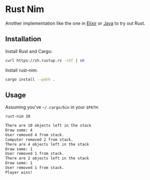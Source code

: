 # Rust Nim

Another implementation like the one in
[Elixir](https://github.com/bombsimon/elixir-nm) or
[Java](https://github.com/bombsimon/Java-Example/tree/master/Nm) to try out
Rust.

## Installation

Install Rust and Cargo:

```sh
curl https://sh.rustup.rs -sSf | sh
```

Install rust-nim:

```sh
cargo install --path .
```

## Usage

Assuming you've `~/.cargo/bin` in your `$PATH`:

```sh
rust-nim 10

There are 10 objects left in the stack
Draw some: 4
User removed 4 from stack.
Computer removed 2 from stack.
There are 4 objects left in the stack
Draw some: 1
User removed 1 from stack.
There are 2 objects left in the stack
Draw some: 1
User removed 1 from stack.
Player wins!
```
